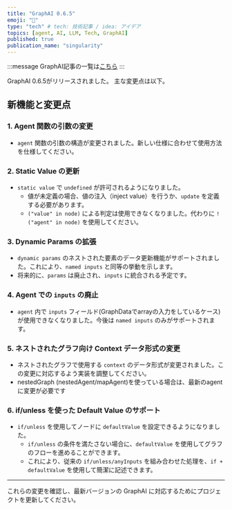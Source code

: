 ```yaml
---
title: "GraphAI 0.6.5"
emoji: "🤖"
type: "tech" # tech: 技術記事 / idea: アイデア
topics: [agent, AI, LLM, Tech, GraphAI]
published: true
publication_name: "singularity"
---
```


:::message
GraphAI記事の一覧は[こちら](https://zenn.dev/singularity/articles/graphai-index)
:::

GraphAI 0.6.5がリリースされました。
主な変更点は以下。

## 新機能と変更点

### 1. Agent 関数の引数の変更
- `agent` 関数の引数の構造が変更されました。新しい仕様に合わせて使用方法を仕様してください。

### 2. Static Value の更新
- `static value` で `undefined` が許可されるようになりました。
  - 値が未定義の場合、値の注入（inject value）を行うか、`update` を定義する必要があります。
  - `("value" in node)` による判定は使用できなくなりました。代わりに `!("agent" in node)` を使用してください。

### 3. Dynamic Params の拡張
- `dynamic params` のネストされた要素のデータ更新機能がサポートされました。これにより、`named inputs` と同等の挙動を示します。
- 将来的に、`params` は廃止され、`inputs` に統合される予定です。

### 4. Agent での `inputs` の廃止
- `agent` 内で `inputs` フィールド(GraphDataでarrayの入力をしているケース)が使用できなくなりました。今後は `named inputs` のみがサポートされます。

### 5. ネストされたグラフ向け Context データ形式の変更
- ネストされたグラフで使用する `context` のデータ形式が変更されました。この変更に対応するよう実装を調整してください。
- nestedGraph (nestedAgent/mapAgent)を使っている場合は、最新のagentに変更が必要です

### 6. if/unless を使った Default Value のサポート
- `if/unless` を使用してノードに `defaultValue` を設定できるようになりました。
  - `if/unless` の条件を満たさない場合に、`defaultValue` を使用してグラフのフローを進めることができます。
  - これにより、従来の `if/unless/anyInputs` を組み合わせた処理を、`if + defaultValue` を使用して簡潔に記述できます。

---

これらの変更を確認し、最新バージョンの GraphAI に対応するためにプロジェクトを更新してください。
